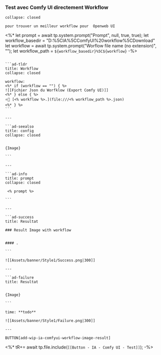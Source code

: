 ### Test avec Comfy UI directement Workflow

```ad-info
collapse: closed

pour trouver un meilleur workflow pour  Openweb UI
```
<%*
let prompt = await tp.system.prompt("Prompt", null, true, true);
let workflow_basedir = "D:%5CIA%5CComfyUI%20workflow%5CDownload"
let workflow = await tp.system.prompt("Worflow file name  (no extension)", "");
let workflow_path = `${workflow_basedir}%5C${workflow}`
-%>

```````ad-success

```ad-tldr
title: Workflow
collapse: closed

workflow:
<%* if (workflow == "") { %>
![[Fichier Json du Worfklow (Export Comfy UI)]]
<%* } else { %>
⭐🚧 [<% workflow %>.](file:///<% workflow_path %>.json)
<%* } %>
```

---

```ad-seealso
title: config
collapse: closed


{Image}

```

---

```ad-info
title: prompt
collapse: closed

 <% prompt %>

```

---

```ad-success
title: Resultat

### Result Image with workflow


#### .

```

![[Assets/banner/Style1/Success.png|300]]

---

```ad-failure
title: Resultat


{Image}

```

time: **todo**

![[Assets/banner/Style1/Failure.png|300]]

---

```````

`BUTTON[add-wip-ia-comfyui-workflow-image-result]`

<%*
tR+= await tp.file.include(`[[Button - IA - Comfy UI - Test]]`);
-%>

